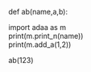 def ab(name,a,b):  

   import adaa as m  
   print(m.print_n(name))  
   print(m.add_a(1,2))  

ab(123)
